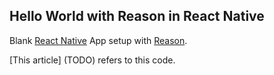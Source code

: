 ## Hello World with Reason in React Native

Blank [React Native](https://facebook.github.io/react-native/) App setup with [Reason](https://facebook.github.io/reason/).

[This article] (TODO) refers to this code.  